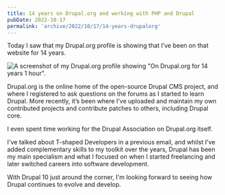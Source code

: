 ```yaml
---
title: 14 years on Drupal.org and working with PHP and Drupal
pubDate: 2022-10-17
permalink: 'archive/2022/10/17/14-years-drupalorg'
---
```


Today I saw that my Drupal.org profile is showing that I’ve been on that website for 14 years.

![A screenshot of my Drupal.org profile showing "On Drupal.org for 14 years 1 hour".]({{site.assets.url}}/assets/images/14-drupalorg.jpg)

Drupal.org is the online home of the open-source Drupal CMS project, and where I registered to ask questions on the forums as I started to learn Drupal. More recently, it’s been where I’ve uploaded and maintain my own contributed projects and contribute patches to others, including Drupal core.

I even spent time working for the Drupal Association on Drupal.org itself.

I've talked about T-shaped Developers in a previous email, and whilst I've added complementary skills to my toolkit over the years, Drupal has been my main specialism and what I focused on when I started freelancing and later switched careers into software development.

With Drupal 10 just around the corner, I'm looking forward to seeing how Drupal continues to evolve and develop.
